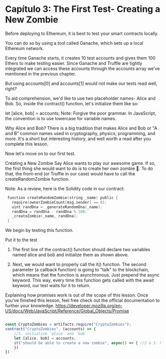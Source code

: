 # Capítulo 3: The First Test- Creating a New Zombie
Before deploying to Ethereum, it is best to test your smart contracts locally.

You can do so by using a tool called Ganache, which sets up a local Ethereum network.

Every time Ganache starts, it creates 10 test accounts and gives them 100 Ethers to make testing easier. Since Ganache and Truffle are tightly integrated we can access these accounts through the accounts array we've mentioned in the previous chapter.

But using accounts[0] and accounts[1] would not make our tests read well, right?

To aid comprehension, we'd like to use two placeholder names- Alice and Bob. So, inside the contract() function, let's initialize them like so:

let [alice, bob] = accounts;
Note: Forgive the poor grammar. In JavaScript, the convention is to use lowercase for variable names.

Why Alice and Bob? There is a big tradition that makes Alice and Bob or "A and B" common names used in cryptography, physics, programming, and more. It's a short but interesting history, and well worth a read after you complete this lesson.

Now let's move on to our first test.

Creating a New Zombie
Say Alice wants to play our awesome game. If so, the first thing she would want to do is to create her own zombie 🧟. To do that, the front-end (or Truffle in our case) would have to call the createRandomZombie function.

Note: As a review, here is the Solidity code in our contract:

```s
 function createRandomZombie(string _name) public {
   require(ownerZombieCount[msg.sender] == 0);
   uint randDna = _generateRandomDna(_name);
   randDna = randDna - randDna % 100;
   _createZombie(_name, randDna);
 }

 ```
We begin by testing this function.

Put it to the test
1. The first line of the contract() function should declare two variables named alice and bob and initialize them as shown above.

2. Next, we would want to properly call the it() function. The second parameter (a callback function) is going to "talk" to the blockchain, which means that the function is asynchronous. Just prepend the async keyword. This way, every time this function gets called with the await keyword, our test waits for it to return.

Explaining how promises work is out of the scope of this lesson. Once you've finished this lesson, feel free check out the official documentation to further your knowledge.
https://developer.mozilla.org/en-US/docs/Web/JavaScript/Reference/Global_Objects/Promise

```js

const CryptoZombies = artifacts.require("CryptoZombies");
contract("CryptoZombies", (accounts) => {
    //1. initialize `alice` and `bob`
    let [alice, bob] = accounts;
    it("should be able to create a new zombie", async() => { //2 & 3. Replace the first parameter and make the callback async
    })
})

```
